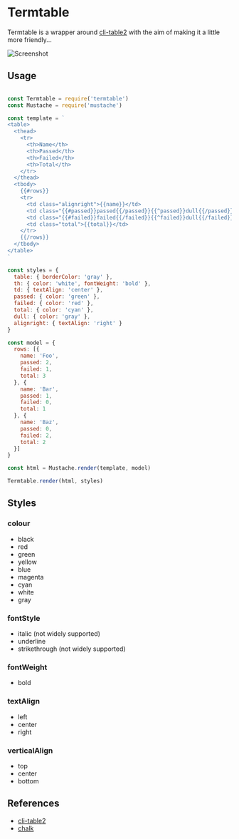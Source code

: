 # Termtable

Termtable is a wrapper around [cli-table2](https://github.com/jamestalmage/cli-table2) with the aim of making it a little more friendly...

![Screenshot](http://s22.postimg.org/7e4jrqvvl/table.png)

## Usage

```js

const Termtable = require('termtable')
const Mustache = require('mustache')

const template = `
<table>
  <thead>
    <tr>
      <th>Name</th>
      <th>Passed</th>
      <th>Failed</th>
      <th>Total</th>
    </tr>
  </thead>
  <tbody>
    {{#rows}}
    <tr>
      <td class="alignright">{{name}}</td>
      <td class="{{#passed}}passed{{/passed}}{{^passed}}dull{{/passed}}">{{passed}}</td>
      <td class="{{#failed}}failed{{/failed}}{{^failed}}dull{{/failed}}">{{failed}}</td>
      <td class="total">{{total}}</td>
    </tr>
    {{/rows}}
  </tbody>
</table>
`

const styles = {
  table: { borderColor: 'gray' },
  th: { color: 'white', fontWeight: 'bold' },
  td: { textAlign: 'center' },
  passed: { color: 'green' },
  failed: { color: 'red' },
  total: { color: 'cyan' },
  dull: { color: 'gray' },
  alignright: { textAlign: 'right' }
}

const model = {
  rows: [{
    name: 'Foo',
    passed: 2,
    failed: 1,
    total: 3
  }, {
    name: 'Bar',
    passed: 1,
    failed: 0,
    total: 1
  }, {
    name: 'Baz',
    passed: 0,
    failed: 2,
    total: 2
  }]
}

const html = Mustache.render(template, model)

Termtable.render(html, styles)
```

## Styles

### colour

* black
* red
* green
* yellow
* blue
* magenta
* cyan
* white
* gray

### fontStyle

* italic (not widely supported)
* underline
* strikethrough (not widely supported)

### fontWeight

* bold

### textAlign

* left
* center
* right

### verticalAlign

* top
* center
* bottom

## References

* [cli-table2](https://github.com/jamestalmage/cli-table2)
* [chalk](https://github.com/chalk/chalk)

